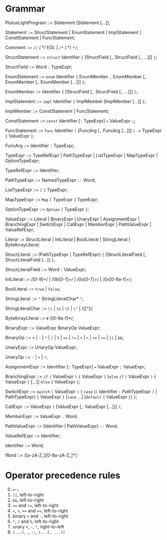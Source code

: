 # Grammar

PlutusLightProgram ::= Statement [Statement [...]];

Statement ::= StructStatement | EnumStatement | ImplStatement | ConstStatement | FuncStatement;

Comment ::= `//` /.\*/ EOL | `/*` /.\*/ `*/`;

StructStatement ::= `struct` Identifier `{`
    [StructField [`,` StructField [`,` ...]]]
`}`; 

StructField ::= Word `:` TypeExpr;

EnumStatement ::= `enum` Identifier `{`
    EnumMember `,` EnumMember [`,` EnumMember [`,` EnumMember [...]]]
`}`;

EnumMember ::= Identifier `{`
    [StructField [`,` StructField [`,` ...]]]
`}`;

ImplStatement ::= `impl` Identifier `{`
    ImplMember [ImplMember [...]]
`}`;

ImplMember ::= ConstStatement | FuncStatement;

ConstStatement ::= `const` Identifier [`:` TypeExpr] `=` ValueExpr `;`;

FuncStatement ::= `func` Identifier `(` [FuncArg [`,` FuncArg [...]]] `)` `->` TypeExpr `{` ValueExpr `}`;

FuncArg ::= Identifier `:` TypeExpr;

TypeExpr ::= TypeRefExpr | PathTypeExpr | ListTypeExpr | MapTypeExpr | OptionTypeExpr;

TypeRefExpr ::= Identifier;

PathTypeExpr ::= NamedTypeExpr `::` Word;

ListTypeExpr ::= `[` `]` TypeExpr;

MapTypeExpr ::= `Map` `[` TypeExpr `]` TypeExpr;

OptionTypeExpr ::= `Option` `[` TypeExpr `]`;

ValueExpr ::= Literal | BinaryExpr | UnaryExpr | AssignmentExpr | BranchingExpr | SwitchExpr | CallExpr | MemberExpr | PathValueExpr | ValueRefExpr;

Literal ::= StructLiteral | IntLiteral | BoolLiteral | StringLiteral | ByteArrayLiteral;

StructLiteral ::= (PathTypeExpr | TypeRefExpr) `{`
    [StructLiteralField [`,` StructLiteralField [...]]
`}`;

StructLiteralField ::= Word `:` ValueExpr;

IntLiteral ::= /[0-9]+/ | /0b[0-1]+/ | /0o[0-7]+/ | /0x[0-9a-f]+/;

BoolLiteral ::= `true` | `false`;

StringLiteral ::= `"` StringLiteralChar* `"`;

StringLiteralChar ::= `\\` | `\n` | `\t` | `\"` | /[[^\]/;

ByteArrayLiteral ::= `#` /[0-9a-f]*/;

BinaryExpr ::= ValueExpr BinaryOp ValueExpr;

BinaryOp ::= `+` | `-` | `*` | `/` | `%` | `==` | `!=` | `<` | `>` | `<=` | `>=` | `||` | `&&`;

UnaryExpr ::= UnaryOp ValueExpr;

UnaryOp ::= `-` | `+` | `!`;

AssignmentExpr ::= Identifier [`:` TypeExpr] `=` ValueExpr `;` ValueExpr;

BranchingExpr ::= `if` `(` ValueExpr `)` `{` ValueExpr `}` [`else` `if` `(` ValueExpr `)` `{` ValueExpr `}` [...]] `else` `{` ValueExpr `}`;

SwitchExpr ::= `switch` `(` ValueExpr `)` `{` 
  `case` (`(` Identifier `:` PathTypeExpr `)` | PathTypeExpr) `{` ValueExpr `}`
  [`case` ...]
  [`default` `{` ValueExpr `}`]
`}`;

CallExpr ::= ValueExpr `(` [ValueExpr [`,` ValueExpr [...]]] `)`;

MemberExpr ::= ValueExpr `.` Word;

PathValueExpr ::= (Identifier | PathValueExpr) `::` Word;

ValueRefExpr ::= Identifier;

Identifier ::= Word;

Word ::= /[a-zA-Z_][0-9a-zA-Z_]*/;


# Operator precedence rules
0. `=`-`;`
1. `||`, left-to-right
2. `&&`, left-to-right
3. `==` and `!=`, left-to-right
4. `<`, `>`, `<=` and `>=`, left-to-right
5. binary `+` and `-`, left-to-right
6. `*`, `/` and `%`, left-to-right
7. unary `+`, `-`, `!`, right-to-left
8. `(...)`, `.`, `::`, `(...[, ...])`



